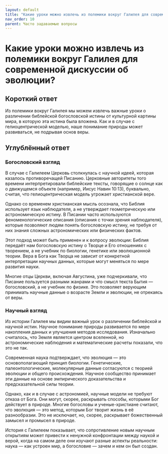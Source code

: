```yaml
---
layout: default
title: "Какие уроки можно извлечь из полемики вокруг Галилея для современной дискуссии об эволюции?"
nav_order: 10
parent: Часто задаваемые вопросы
---
```


# Какие уроки можно извлечь из полемики вокруг Галилея для современной дискуссии об эволюции?

## Короткий ответ

Из полемики вокруг Галилея мы можем извлечь важные уроки о различении библейской богословской истины от культурной картины мира, в которую эта истина была вложена. Как и в случае с гелиоцентрической моделью, наше понимание природы может развиваться, не подрывая основ веры.

## Углублённый ответ

### Богословский взгляд

В случае с Галилеем Церковь столкнулась с научной идеей, которая казалось противоречащей Писанию. Церковные авторитеты того времени интерпретировали библейские тексты, говорящие о солнце как о движущемся объекте (например, Иисус Навин 10:13), буквально, считая, что гелиоцентрическая модель угрожает христианской вере. 

Однако со временем христианская мысль осознала, что Библия использует язык наблюдателя, а не утверждает геометрическую или астрономическую истину. В Писании часто используются феноменологические описания (описания с точки зрения наблюдателя), которые позволяют людям понять богословскую истину, не требуя от них знания сложных астрономических или физических фактов.

Этот подход может быть применен и к вопросу эволюции: Библия передаёт нам богословскую истину о Творце и Его отношениях с творением, а не учебник по биологии, генетике или эволюционной теории. Вера в Бога как Творца не зависит от конкретной интерпретации научных данных, которые могут меняться по мере развития науки.

Многие отцы Церкви, включая Августина, уже подчеркивали, что Писание пользуется разными жанрами и что смысл текста Бытия — богословский, а не учебник по физике. Это позволяет верующим принимать научные данные о возрасте Земли и эволюции, не отрекаясь от веры.

### Научный взгляд

Из истории Галилея мы видим важный урок о различении библейской и научной истин. Научное понимание природы развивается по мере накопления данных и улучшения методов исследования. Изначально считалось, что Земля является центром вселенной, но астрономические наблюдения и математические расчеты показали, что это не так.

Современная наука подтверждает, что эволюция — это основополагающий принцип биологии. Генетические, палеонтологические, молекулярные данные согласуются с теорией эволюции и общего происхождения. Научное сообщество принимает эти данные на основе эмпирического доказательства и предсказательной силы теории.

Однако, как и в случае с астрономией, научные модели не требуют отказа от Бога. Они могут, скорее, раскрывать способы, которыми Бог действует в природе. Многие богословы и ученые-христиане считают, что эволюция — это метод, которым Бог творит жизнь в её разнообразии. Это не исключает, но, скорее, раскрывает божественный замысел и промысел в природе.

История с Галилеем показывает, что сопротивление новым научным открытиям может привести к ненужной конфронтации между наукой и верой, когда на самом деле они изучают разные аспекты реальности: наука — как устроен мир, а богословие — зачем и кем он был создан.
